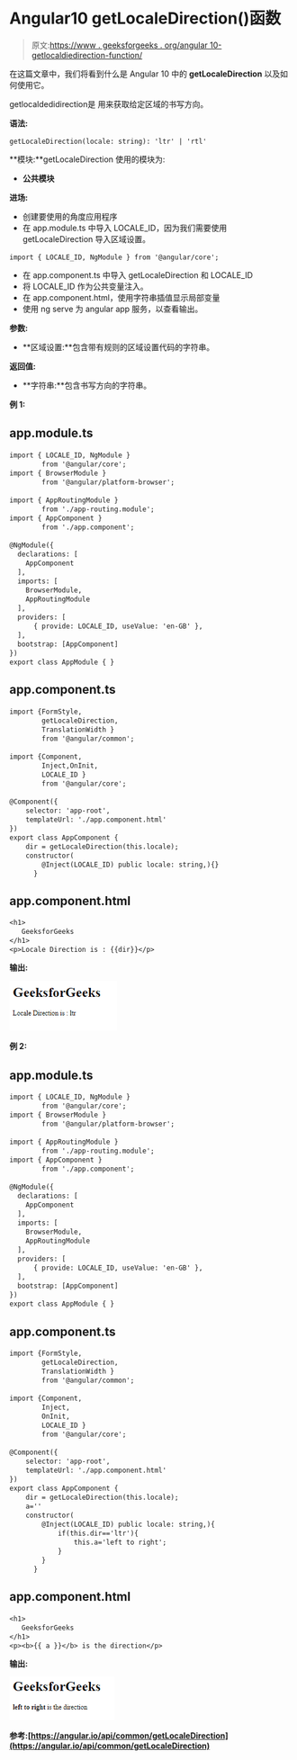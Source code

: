 # Angular10 getLocaleDirection()函数

> 原文:[https://www . geeksforgeeks . org/angular 10-getlocaldiedirection-function/](https://www.geeksforgeeks.org/angular10-getlocaledirection-function/)

在这篇文章中，我们将看到什么是 Angular 10 中的 **getLocaleDirection** 以及如何使用它。

getlocaldedidirection是 用来获取给定区域的书写方向。

**语法:**

```
getLocaleDirection(locale: string): 'ltr' | 'rtl'
```

**模块:**getLocaleDirection 使用的模块为:

*   **公共模块**

**进场:**

*   创建要使用的角度应用程序
*   在 app.module.ts 中导入 LOCALE_ID，因为我们需要使用 getLocaleDirection 导入区域设置。

```
import { LOCALE_ID, NgModule } from '@angular/core';
```

*   在 app.component.ts 中导入 getLocaleDirection 和 LOCALE_ID
*   将 LOCALE_ID 作为公共变量注入。
*   在 app.component.html，使用字符串插值显示局部变量
*   使用 ng serve 为 angular app 服务，以查看输出。

**参数:**

*   **区域设置:**包含带有规则的区域设置代码的字符串。

**返回值:**

*   **字符串:**包含书写方向的字符串。

**例 1:**

## app.module.ts

```
import { LOCALE_ID, NgModule } 
        from '@angular/core';
import { BrowserModule } 
        from '@angular/platform-browser';

import { AppRoutingModule } 
        from './app-routing.module';
import { AppComponent } 
        from './app.component';

@NgModule({
  declarations: [
    AppComponent
  ],
  imports: [
    BrowserModule,
    AppRoutingModule
  ],
  providers: [
      { provide: LOCALE_ID, useValue: 'en-GB' },
  ],
  bootstrap: [AppComponent]
})
export class AppModule { }
```

## app.component.ts

```
import {FormStyle,
        getLocaleDirection, 
        TranslationWidth } 
        from '@angular/common';

import {Component, 
        Inject,OnInit, 
        LOCALE_ID } 
        from '@angular/core';

@Component({
    selector: 'app-root',
    templateUrl: './app.component.html'
})
export class AppComponent {
    dir = getLocaleDirection(this.locale);
    constructor(
        @Inject(LOCALE_ID) public locale: string,){}
      }
```

## app.component.html

```
<h1>
   GeeksforGeeks
</h1>
<p>Locale Direction is : {{dir}}</p>
```

**输出:**

![](img/39c5d134d12cf68453536dc7816a2ccf.png)

**例 2:**

## app.module.ts

```
import { LOCALE_ID, NgModule } 
        from '@angular/core';
import { BrowserModule } 
        from '@angular/platform-browser';

import { AppRoutingModule } 
        from './app-routing.module';
import { AppComponent } 
        from './app.component';

@NgModule({
  declarations: [
    AppComponent
  ],
  imports: [
    BrowserModule,
    AppRoutingModule
  ],
  providers: [
      { provide: LOCALE_ID, useValue: 'en-GB' },
  ],
  bootstrap: [AppComponent]
})
export class AppModule { }
```

## app.component.ts

```
import {FormStyle,
        getLocaleDirection, 
        TranslationWidth } 
        from '@angular/common';

import {Component, 
        Inject,
        OnInit, 
        LOCALE_ID } 
        from '@angular/core';

@Component({
    selector: 'app-root',
    templateUrl: './app.component.html'
})
export class AppComponent {
    dir = getLocaleDirection(this.locale);
    a=''
    constructor(
        @Inject(LOCALE_ID) public locale: string,){
            if(this.dir=='ltr'){
                this.a='left to right';
            }
        }
      }
```

## app.component.html

```
<h1>
   GeeksforGeeks
</h1>
<p><b>{{ a }}</b> is the direction</p>
```

**输出:**

![](img/e8e4787a329a975684d5b4a46c3a7321.png)

**参考:**[](https://angular.io/api/common/getLocaleCurrencyName)**[https://angular.io/api/common/getLocaleDirection](https://angular.io/api/common/getLocaleDirection)**